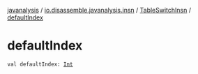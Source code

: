 [javanalysis](../../index.md) / [io.disassemble.javanalysis.insn](../index.md) / [TableSwitchInsn](index.md) / [defaultIndex](./default-index.md)

# defaultIndex

`val defaultIndex: `[`Int`](https://kotlinlang.org/api/latest/jvm/stdlib/kotlin/-int/index.html)